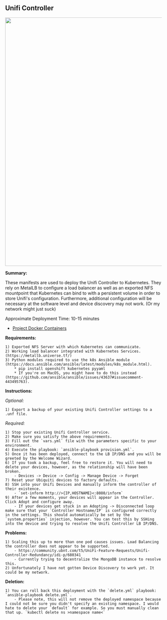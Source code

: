 ## Unifi Controller

<p align="center">
  <img src="https://raw.githubusercontent.com/zimmertr/Kubernetes-Manifests/master/Unifi_Controller/screenshot.png" width="800">
</p>

**Summary:**

These manifests are used to deploy the Unifi Controller to Kubernetes. They rely on MetalLB to configure a load balancer as well as an exported NFS mountpoint that Kubernetes can bind to with a persistent volume in order to store Unifi's configuration. Furthermore, additional configuration will be necessary at the software level and device discovery may not work. (Or my network might just suck)

Approximate Deployment Time: 10-15 minutes

* [Project Docker Containers](https://github.com/linuxserver/docker-unifi)

**Requirements:**  

    1) Exported NFS Server with which Kubernetes can communicate.  
    2) Working load balancer integrated with Kubernetes Services. (https://metallb.universe.tf/)  
    3) Python modules required to use the k8s Ansible module (https://docs.ansible.com/ansible/latest/modules/k8s_module.html).    
        * pip install openshift kubernetes pyyaml 
        * If you're on MacOS, you might have to do this instead (https://github.com/ansible/ansible/issues/43637#issuecomment-443495763).

**Instructions:**  

*Optional:*

    1) Export a backup of your existing Unifi Controller settings to a .unf file.

*Required:*

    1) Stop your existing Unifi Controller service.
    2) Make sure you satisfy the above requirements.   
    3) Fill out the `vars.yml` file with the parameters specific to your environment.  
    4) Execute the playbook: `ansible-playbook provision.yml`.  
    5) Once it has been deployed, connect to the LB IP/DNS and you will be greeted by the Welcome Wizard.
    6) If you took a backup, feel free to restore it. You will need to delete your devices, however, as the relationship will have been broken.
        - Devices -> Device -> Config -> Manage Device -> Forget
    7) Reset your Ubiquiti devices to factory defaults.
    8) SSH into your Unifi Devices and manually inform the controller of their existence.
        - `set-inform http://>{IP,HOSTNAME}<:8080/inform`
    9) After a few moments, your devices will appear in the Controller. Click Adopt and configure away. 
        - If your devices get stuck in an Adopting -> Disconnected loop make sure that your `Controller Hostname/IP` is configured correctly in the settings. This should automatically be set by the `system.properties` injection, however. You can test this by SSHing into the device and trying to resolve the Unifi Controller LB IP/DNS.


**Problems:**

    1) Scaling this up to more than one pod causes issues. Load Balancing the controller does not appear to be supported. 
        - https://community.ubnt.com/t5/UniFi-Feature-Requests/Unifi-Controller-Redundancy/idi-p/680341
        - Currently trying to decentralize the MongoDB instance to resolve this.
    2) Unfortunately I have not gotten Device Discovery to work yet. It could be my network. 

**Deletion:**  

    1) You can roll back this deployment with the `delete.yml` playbook: `ansible-playbook delete.yml`.
        - Please note, this will not remove the deployed namespace because I could not be sure you didn't specify an existing namespace. I would hate to delete your `default` for example. So you must manually clean that up. `kubectl delete ns >namespace name<`

